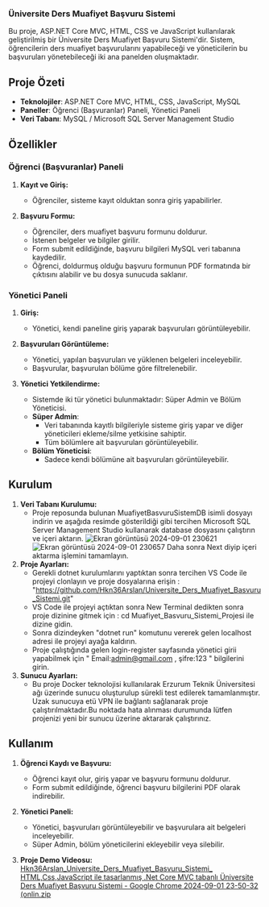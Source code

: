### Üniversite Ders Muafiyet Başvuru Sistemi

Bu proje, ASP.NET Core MVC, HTML, CSS ve JavaScript kullanılarak geliştirilmiş bir Üniversite Ders Muafiyet Başvuru Sistemi'dir. Sistem, öğrencilerin ders muafiyet başvurularını yapabileceği ve yöneticilerin bu başvuruları yönetebileceği iki ana panelden oluşmaktadır. 

## Proje Özeti

- **Teknolojiler**: ASP.NET Core MVC, HTML, CSS, JavaScript, MySQL
- **Paneller**: Öğrenci (Başvuranlar) Paneli, Yönetici Paneli
- **Veri Tabanı**: MySQL / Microsoft SQL Server Management Studio

## Özellikler

### Öğrenci (Başvuranlar) Paneli
1. **Kayıt ve Giriş:**
   - Öğrenciler, sisteme kayıt olduktan sonra giriş yapabilirler.
   
2. **Başvuru Formu:**
   - Öğrenciler, ders muafiyet başvuru formunu doldurur.
   - İstenen belgeler ve bilgiler girilir.
   - Form submit edildiğinde, başvuru bilgileri MySQL veri tabanına kaydedilir.
   - Öğrenci, doldurmuş olduğu başvuru formunun PDF formatında bir çıktısını alabilir ve bu dosya sunucuda saklanır.

### Yönetici Paneli
1. **Giriş:**
   - Yönetici, kendi paneline giriş yaparak başvuruları görüntüleyebilir.
   
2. **Başvuruları Görüntüleme:**
   - Yönetici, yapılan başvuruları ve yüklenen belgeleri inceleyebilir.
   - Başvurular, başvurulan bölüme göre filtrelenebilir.

3. **Yönetici Yetkilendirme:**
   - Sistemde iki tür yönetici bulunmaktadır: Süper Admin ve Bölüm Yöneticisi.
   - **Süper Admin**: 
     - Veri tabanında kayıtlı bilgileriyle sisteme giriş yapar ve diğer yöneticileri ekleme/silme yetkisine sahiptir.
     - Tüm bölümlere ait başvuruları görüntüleyebilir.
   - **Bölüm Yöneticisi**:
     - Sadece kendi bölümüne ait başvuruları görüntüleyebilir.

## Kurulum

1. **Veri Tabanı Kurulumu:**
   - Proje reposunda bulunan MuafiyetBasvuruSistemDB isimli dosyayı indirin ve aşağıda resimde gösterildiği gibi tercihen Microsoft SQL Server Management Studio kullanarak database dosyasını çalıştırın ve içeri aktarın.
     ![Ekran görüntüsü 2024-09-01 230621](https://github.com/user-attachments/assets/fb1b5848-ae16-425a-860e-5320a475becc) ![Ekran görüntüsü 2024-09-01 230657](https://github.com/user-attachments/assets/5c61b740-b282-4355-8d58-df5f5c09b975)
     Daha sonra Next diyip içeri aktarma işlemini tamamlayın. 
2. **Proje Ayarları:**
   - Gerekli dotnet kurulumlarını yaptıktan sonra tercihen VS Code ile projeyi clonlayın ve proje dosyalarına erişin : "https://github.com/Hkn36Arslan/Universite_Ders_Muafiyet_Basvuru_Sistemi.git"
   - VS Code ile projeyi açtıktan sonra New Terminal dedikten sonra proje dizinine gitmek için : cd Muafiyet_Basvuru_Sistemi_Projesi ile dizine gidin.
   - Sonra dizindeyken "dotnet run" komutunu vererek gelen localhost adresi ile projeyi ayağa kaldırın.
   - Proje çalıştığında gelen login-register sayfasında yönetici girii yapabilmek için " Email:admin@gmail.com , şifre:123 " bilgilerini girin. 
3. **Sunucu Ayarları:**
   - Bu proje Docker teknolojisi kullanılarak Erzurum Teknik Üniversitesi ağı üzerinde sunucu oluşturulup sürekli test edilerek tamamlanmıştır. Uzak sunucuya etü VPN ile bağlantı sağlanarak proje çalıştırılmaktadır.Bu noktada hata alınması durumunda lütfen projenizi yeni bir sunucu üzerine aktararak çalıştırınız.

## Kullanım

1. **Öğrenci Kaydı ve Başvuru:**
   - Öğrenci kayıt olur, giriş yapar ve başvuru formunu doldurur.
   - Form submit edildiğinde, öğrenci başvuru bilgilerini PDF olarak indirebilir.

2. **Yönetici Paneli:**
   - Yönetici, başvuruları görüntüleyebilir ve başvurulara ait belgeleri inceleyebilir.
   - Süper Admin, bölüm yöneticilerini ekleyebilir veya silebilir.
3. **Proje Demo Videosu:**
   [Hkn36Arslan_Universite_Ders_Muafiyet_Basvuru_Sistemi_ HTML,Css,JavaScript ile tasarlanmış .Net Core MVC tabanlı Üniversite Ders Muafiyet Başvuru Sistemi - Google Chrome 2024-09-01 23-50-32 (onlin.zip](https://github.com/user-attachments/files/16830547/Hkn36Arslan_Universite_Ders_Muafiyet_Basvuru_Sistemi_.HTML.Css.JavaScript.ile.tasarlanmis.Net.Core.MVC.tabanli.Universite.Ders.Muafiyet.Basvuru.Sistemi.-.Google.Chrome.2024-09-01.23-50-32.onlin.zip)

